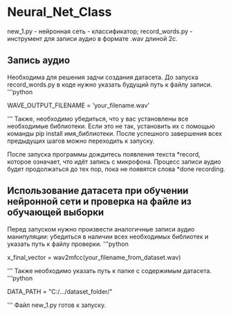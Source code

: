 # **Neural_Net_Class**
new_1.py - нейронная сеть - классификатор;
record_words.py - инструмент для записи аудио в формате .wav длиной 2с.

## **Запись аудио**
Необходима для решения задчи создания датасета. До запуска record_words.py в коде нужно указать будущий путь к файлу записи.
'''python

WAVE_OUTPUT_FILENAME = 'your_filename.wav'

'''
Также, необходимо убедиться, что у вас установлены все необходимые библиотеки. Если это не так, установить их с помощью команды 
pip install имя_библиотеки.
После успешного завершения всех предыдущих шагов можно переходить к запуску.

После запуска программы дождитесь появления текста *record, которое означает, что идёт запись с микрофона. Процесс записи аудио 
будет продолжаться до тех пор, пока не появятся слова *done recording.

## **Использование датасета при обучении нейронной сети и проверка на файле из обучающей выборки**
Перед запуском нужно произвести аналогичные записи аудио манипуляции: убедиться в наличии всех необходимых библиотек и указать путь
к файлу проверки.
'''python

x_final_vector = wav2mfcc(your_filename_from_dataset.wav)

'''
Также необходимо указать путь к папке с содержимым датасета.
'''python

DATA_PATH = "C:/.../dataset_folder/"

'''
Файл new_1.py готов к запуску.
